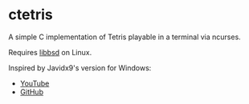 # ctetris
A simple C implementation of Tetris playable in a terminal via ncurses.

Requires [libbsd](https://libbsd.freedesktop.org/wiki/) on Linux.

Inspired by Javidx9's version for Windows:
- [YouTube](https://youtu.be/8OK8_tHeCIA)
- [GitHub](https://github.com/OneLoneCoder/Javidx9/blob/master/SimplyCode/OneLoneCoder_Tetris.cpp)
